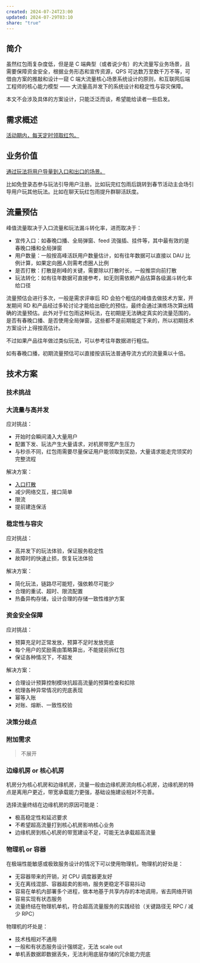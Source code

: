```yaml
---
created: 2024-07-24T23:00
updated: 2024-07-29T03:10
share: "true"
---
```

## 简介

虽然红包雨复杂度低，但是是 C 端典型（或者说少有）的大流量写业务场景，且需要保障资金安全，根据业务形态和宣传资源，QPS 可达数万至数千万不等，可借由方案的推敲和设计一窥 C 端大流量核心场景系统设计的原则，和互联网后端工程师的核心能力模型 —— 大流量高并发下的系统设计和稳定性与容灾保障。

本文不会涉及具体的方案设计，只能泛泛而谈，希望能给读者一些启发。

## 需求概述

<u>活动期内，每天定时领取红包。</u>

## 业务价值

<u>通过玩法将用户导量到入口和出口的场景。</u>

比如免登录态参与玩法引导用户注册。比如玩完红包雨后跳转到春节活动主会场引导用户玩其他玩法。比如在聊天玩红包雨提升群聊活跃度。

## 流量预估

峰值流量取决于入口流量和玩法漏斗转化率，进而取决于：

- 宣传入口：如春晚口播、全局弹窗、feed 流强插、挂件等，其中最有效的是春晚口播和全局弹窗
- 用户数量：一般按高峰活跃用户数量估计，如有往年数据可以直接以 DAU 比例计算，如果定向圈人则需考虑圈人比例
- 是否打散：打散是削峰的关键，需要除以打散时长，一般推崇向前打散
- 玩法转化：如有往年数据可直接参考，如无则需依赖产品估算各级漏斗转化率给口径

流量预估会进行多次，一般是需求评审后 RD 会拍个粗估的峰值去做技术方案，开发期间 RD 和产品经过多轮讨论才能给出细化的预估，最终会通过演练场次算出精确的流量预估。此外对于红包雨这种玩法，在初期是无法确定真实的流量范围的，是否有春晚口播、是否使用全局弹窗，这些都不是前期能定下来的，所以初期技术方案设计上得按高估计。

不过如果产品往年做过类似玩法，可以参考往年数据进行粗估。

如有春晚口播，初期流量预估可以直接按该玩法普通导流方式的流量乘以十倍。

## 技术方案

### 技术挑战

### 大流量与高并发

应对挑战：

- 开始时会瞬间涌入大量用户
- 配置下发、玩法产生大量请求，对机房带宽产生压力
- 与秒杀不同，红包雨需要尽量保证用户能领取到奖励，大量请求能走完领奖的完整流程

解决方案：

- [入口打散](https://zhuanlan.zhihu.com/p/711436696/%E5%85%A5%E5%8F%A3%E6%89%93%E6%95%A3.md)
- 减少网络交互，接口简单
- 限流
- 提前建连保活

### 稳定性与容灾

应对挑战：

- 高并发下的玩法体验，保证服务稳定性
- 故障时的快速止损，恢复玩法体验

解决方案：

- 简化玩法，链路尽可能短，强依赖尽可能少
- 合理的重试、超时、限流配置
- 热备异构存储，设计合理的存储一致性维护方案

### 资金安全保障

应对挑战：

- 预算充足时正常发放，预算不足时发放兜底
- 每个用户的奖励需由策略算出，不能提前拆红包
- 保证各种情况下，不超发

解决方案：

- 合理设计预算控制模块抗超高流量的预算检查和扣除
- 梳理各种异常情况的兜底表现
- 幂等入账
- 对账、熔断、一致性校验

### 决策分歧点

### 附加需求

> 不展开

### 边缘机房 or 核心机房

机房分为核心机房和边缘机房，流量一般由边缘机房流向核心机房，边缘机房的特点是离用户更近，带宽承载能力更强，基础设施建设相对不完善。

选择流量终结在边缘机房的原因可能是：

- 极高稳定性和延迟要求
- 不希望超高流量打到核心机房影响核心业务
- 边缘机房到核心机房的带宽建设不足，可能无法承载超高流量

### 物理机 or 容器

在极端性能敏感或极致服务设计的情况下可以使用物理机，物理机的好处是：

- 无容器带来的开销，对 CPU 调度器更友好
- 无在离线混部、容器超卖的影响，服务更稳定不容易抖动
- 容易在单机内部署多个进程，做本地基于共享内存的本地调用，省去网络开销
- 容易实现有状态服务
- 流量终结在物理机单机，符合超高流量服务的实践经验（关键路径无 RPC / 减少 RPC）

物理机的坏处是：

- 技术栈相对不通用
- 一般和有状态服务设计强绑定，无法 scale out
- 单机丢数据即数据丢失，无法利用底层存储的冗余能力兜底